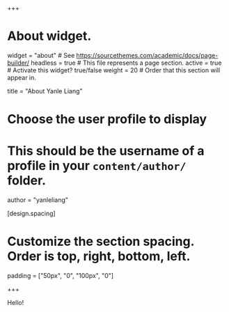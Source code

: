 +++
# About widget.
widget = "about"  # See https://sourcethemes.com/academic/docs/page-builder/
headless = true  # This file represents a page section.
active = true  # Activate this widget? true/false
weight = 20  # Order that this section will appear in.

title = "About Yanle Liang"

# Choose the user profile to display
# This should be the username of a profile in your `content/author/` folder.
author = "yanleliang"

[design.spacing]
  # Customize the section spacing. Order is top, right, bottom, left.
  padding = ["50px", "0", "100px", "0"]

+++

Hello!
